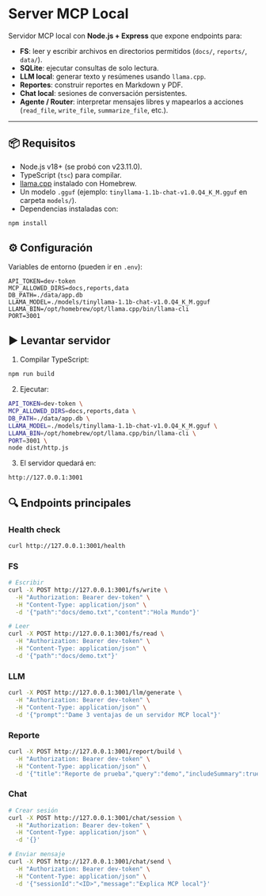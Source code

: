 # Server MCP Local

Servidor MCP local con **Node.js + Express** que expone endpoints para:
- **FS**: leer y escribir archivos en directorios permitidos (`docs/`, `reports/`, `data/`).
- **SQLite**: ejecutar consultas de solo lectura.
- **LLM local**: generar texto y resúmenes usando `llama.cpp`.
- **Reportes**: construir reportes en Markdown y PDF.
- **Chat local**: sesiones de conversación persistentes.
- **Agente / Router**: interpretar mensajes libres y mapearlos a acciones (`read_file`, `write_file`, `summarize_file`, etc.).

---

## 📦 Requisitos

- Node.js v18+ (se probó con v23.11.0).
- TypeScript (`tsc`) para compilar.
- [llama.cpp](https://github.com/ggerganov/llama.cpp) instalado con Homebrew.
- Un modelo `.gguf` (ejemplo: `tinyllama-1.1b-chat-v1.0.Q4_K_M.gguf` en carpeta `models/`).
- Dependencias instaladas con:

```bash
npm install
```

## ⚙️ Configuración

Variables de entorno (pueden ir en `.env`):

```
API_TOKEN=dev-token
MCP_ALLOWED_DIRS=docs,reports,data
DB_PATH=./data/app.db
LLAMA_MODEL=./models/tinyllama-1.1b-chat-v1.0.Q4_K_M.gguf
LLAMA_BIN=/opt/homebrew/opt/llama.cpp/bin/llama-cli
PORT=3001
```

## ▶️ Levantar servidor

1. Compilar TypeScript:

```bash
npm run build
```

2. Ejecutar:

```bash
API_TOKEN=dev-token \
MCP_ALLOWED_DIRS=docs,reports,data \
DB_PATH=./data/app.db \
LLAMA_MODEL=./models/tinyllama-1.1b-chat-v1.0.Q4_K_M.gguf \
LLAMA_BIN=/opt/homebrew/opt/llama.cpp/bin/llama-cli \
PORT=3001 \
node dist/http.js
```

3. El servidor quedará en:

```
http://127.0.0.1:3001
```

## 🔍 Endpoints principales

### Health check

```bash
curl http://127.0.0.1:3001/health
```

### FS

```bash
# Escribir
curl -X POST http://127.0.0.1:3001/fs/write \
  -H "Authorization: Bearer dev-token" \
  -H "Content-Type: application/json" \
  -d '{"path":"docs/demo.txt","content":"Hola Mundo"}'

# Leer
curl -X POST http://127.0.0.1:3001/fs/read \
  -H "Authorization: Bearer dev-token" \
  -H "Content-Type: application/json" \
  -d '{"path":"docs/demo.txt"}'
```

### LLM

```bash
curl -X POST http://127.0.0.1:3001/llm/generate \
  -H "Authorization: Bearer dev-token" \
  -H "Content-Type: application/json" \
  -d '{"prompt":"Dame 3 ventajas de un servidor MCP local"}'
```

### Reporte

```bash
curl -X POST http://127.0.0.1:3001/report/build \
  -H "Authorization: Bearer dev-token" \
  -H "Content-Type: application/json" \
  -d '{"title":"Reporte de prueba","query":"demo","includeSummary":true}'
```

### Chat

```bash
# Crear sesión
curl -X POST http://127.0.0.1:3001/chat/session \
  -H "Authorization: Bearer dev-token" \
  -H "Content-Type: application/json" \
  -d '{}'

# Enviar mensaje
curl -X POST http://127.0.0.1:3001/chat/send \
  -H "Authorization: Bearer dev-token" \
  -H "Content-Type: application/json" \
  -d '{"sessionId":"<ID>","message":"Explica MCP local"}'
```